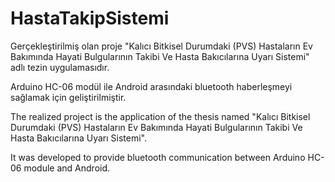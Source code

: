 # HastaTakipSistemi

Gerçekleştirilmiş olan proje "Kalıcı Bitkisel Durumdaki (PVS) Hastaların Ev Bakımında Hayati Bulgularının Takibi Ve Hasta Bakıcılarına Uyarı Sistemi" adlı tezin uygulamasıdır.

Arduino HC-06 modül ile Android arasındaki bluetooth haberleşmeyi sağlamak için geliştirilmiştir.

The realized project is the application of the thesis named "Kalıcı Bitkisel Durumdaki (PVS) Hastaların Ev Bakımında Hayati Bulgularının Takibi Ve Hasta Bakıcılarına Uyarı Sistemi".

It was developed to provide bluetooth communication between Arduino HC-06 module and Android.
